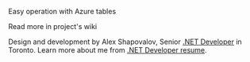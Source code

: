 Easy operation with Azure tables

Read more in project's wiki


Design and development by Alex Shapovalov, Senior [.NET Developer](https://yaplex.com ".NET Developer") in Toronto. Learn more about me from [.NET Developer resume](https://yaplex.com/resume ".NET developer resume").
